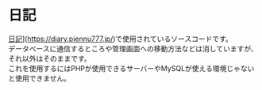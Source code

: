 # 日記
[日記](https://object.piennu777.jp/feelings/)](https://diary.piennu777.jp/)で使用されているソースコードです。  
データベースに通信するところや管理画面への移動方法などは消していますが、それ以外はそのままです。  
これを使用するにはPHPが使用できるサーバーやMySQLが使える環境じゃないと使用できません。
